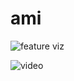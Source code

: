 # ami

![feature viz](https://i.imgur.com/OXg7krk.png)


![video](https://i.imgur.com/5aFvCDC.gifv)
